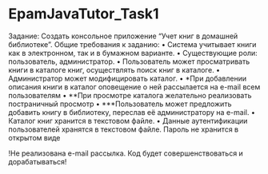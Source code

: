 # EpamJavaTutor_Task1
Задание: 
Создать консольное приложение “Учет книг в домашней библиотеке”.
Общие требования к заданию:
• Система учитывает книги как в электронном, так и в бумажном варианте.
• Существующие роли: пользователь, администратор.
• Пользователь может просматривать книги в каталоге книг, осуществлять поиск
книг в каталоге.
• Администратор может модифицировать каталог.
• *При добавлении описания книги в каталог оповещение о ней рассылается на
e-mail всем пользователям
• **При просмотре каталога желательно реализовать постраничный просмотр
• ***Пользователь может предложить добавить книгу в библиотеку, переслав её
администратору на e-mail.
• Каталог книг хранится в текстовом файле.
• Данные аутентификации пользователей хранятся в текстовом файле. Пароль
не хранится в открытом виде

!Не реализована e-mail рассылка. Код будет совершенствоваться и дорабатываться!
